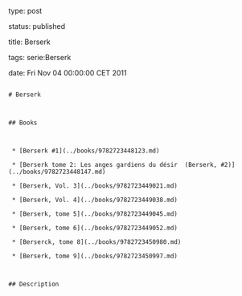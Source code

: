 type: post
status: published
title: Berserk
tags: serie:Berserk
date: Fri Nov 04 00:00:00 CET 2011
~~~~~~
# Berserk

## Books

 * [Berserk #1](../books/9782723448123.md)
 * [Berserk tome 2: Les anges gardiens du désir  (Berserk, #2)](../books/9782723448147.md)
 * [Berserk, Vol. 3](../books/9782723449021.md)
 * [Berserk, Vol. 4](../books/9782723449038.md)
 * [Berserk, tome 5](../books/9782723449045.md)
 * [Berserk, tome 6](../books/9782723449052.md)
 * [Berserck, tome 8](../books/9782723450980.md)
 * [Berserk, tome 9](../books/9782723450997.md)

## Description
